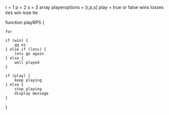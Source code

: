 r = 1
p = 2
s = 3
array playeroptions = [r,p,s]
play = true or false
wins
losses
ties
win
lose
tie

function playRPS {

    for

    if (win) {
        gg ez
    } else if (loss) {
        lets go again
    } else {
        well played
    }
    
    if (play) {
        keep playing
    } else {
        stop playing 
        display message 
    }


} 